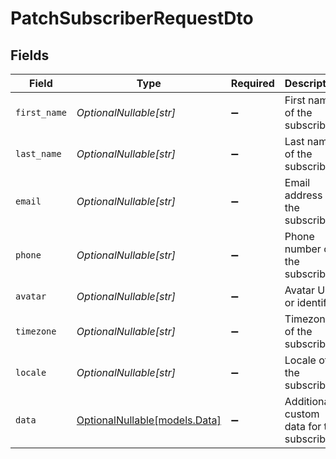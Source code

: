 # PatchSubscriberRequestDto


## Fields

| Field                                              | Type                                               | Required                                           | Description                                        |
| -------------------------------------------------- | -------------------------------------------------- | -------------------------------------------------- | -------------------------------------------------- |
| `first_name`                                       | *OptionalNullable[str]*                            | :heavy_minus_sign:                                 | First name of the subscriber                       |
| `last_name`                                        | *OptionalNullable[str]*                            | :heavy_minus_sign:                                 | Last name of the subscriber                        |
| `email`                                            | *OptionalNullable[str]*                            | :heavy_minus_sign:                                 | Email address of the subscriber                    |
| `phone`                                            | *OptionalNullable[str]*                            | :heavy_minus_sign:                                 | Phone number of the subscriber                     |
| `avatar`                                           | *OptionalNullable[str]*                            | :heavy_minus_sign:                                 | Avatar URL or identifier                           |
| `timezone`                                         | *OptionalNullable[str]*                            | :heavy_minus_sign:                                 | Timezone of the subscriber                         |
| `locale`                                           | *OptionalNullable[str]*                            | :heavy_minus_sign:                                 | Locale of the subscriber                           |
| `data`                                             | [OptionalNullable[models.Data]](../models/data.md) | :heavy_minus_sign:                                 | Additional custom data for the subscriber          |